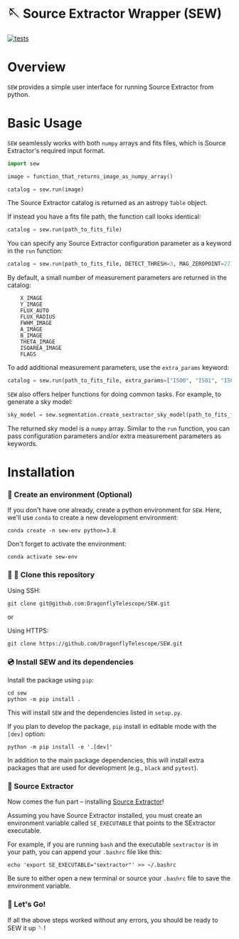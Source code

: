 # 🪡 Source Extractor Wrapper (SEW)

[![tests](https://github.com/DragonflyTelescope/SEW/actions/workflows/tests.yml/badge.svg)](https://github.com/DragonflyTelescope/SEW/actions/workflows/tests.yml)

# Overview

`SEW` provides a simple user interface for running Source Extractor from python.

# Basic Usage

`SEW` seamlessly works with both `numpy` arrays and fits files, which is
Source Extractor's required input format.

```python
import sew

image = function_that_returns_image_as_numpy_array()

catalog = sew.run(image)
```

The Source Extractor catalog is returned as an astropy `Table` object.

If instead you have a fits file path, the function call looks identical:

```python
catalog = sew.run(path_to_fits_file)
```

You can specify any Source Extractor configuration parameter as a keyword in the `run` function:

```python
catalog = sew.run(path_to_fits_file, DETECT_THRESH=3, MAG_ZEROPOINT=27)
```

By default, a small number of measurement parameters are returned in the catalog:

```
    X_IMAGE
    Y_IMAGE
    FLUX_AUTO
    FLUX_RADIUS
    FWHM_IMAGE
    A_IMAGE
    B_IMAGE
    THETA_IMAGE
    ISOAREA_IMAGE
    FLAGS
```

To add additional measurement parameters, use the `extra_params` keyword:

```python
catalog = sew.run(path_to_fits_file, extra_params=["ISO0", "ISO1", "ISO2"])
```

`SEW` also offers helper functions for doing common tasks. For example, to
generate a sky model:

```python
sky_model = sew.segmentation.create_sextractor_sky_model(path_to_fits_file)
```

The returned sky model is a `numpy` array. Similar to the `run` function, you can pass configuration
parameters and/or extra measurement parameters as keywords.

# Installation

### 🐍 Create an environment (Optional)

If you don't have one already, create a python environment for `SEW`. Here, we'll use `conda` to create
a new development environment:

```shell
conda create -n sew-env python=3.8
```

Don't forget to activate the environment:

```shell
conda activate sew-env
```

### 🐑 🐑 Clone this repository

Using SSH:

```shell
git clone git@github.com:DragonflyTelescope/SEW.git
```

or

Using HTTPS:

```shell
git clone https://github.com/DragonflyTelescope/SEW.git
```

### 💿 Install SEW and its dependencies

Install the package using `pip`:

```shell
cd sew
python -m pip install .
```

This will install `SEW` and the dependencies listed in `setup.py`.

If you plan to develop the package, `pip` install in editable mode with the `[dev]` option:

```shell
python -m pip install -e '.[dev]'
```

In addition to the main package dependencies, this will install extra packages that are used
for development (e.g., `black` and `pytest`).

### 🌌 Source Extractor

Now comes the fun part – installing [Source Extractor](https://sextractor.readthedocs.io/en/latest/Installing.html)!

Assuming you have Source Extractor installed, you must create an environment variable called `SE_EXECUTABLE` that points
to the SExtractor executable.

For example, if you are running `bash` and the executable `sextractor` is in your path, you can append your
`.bashrc` file like this:

```shell
echo 'export SE_EXECUTABLE="sextractor"' >> ~/.bashrc
```

Be sure to either open a new terminal or source your `.bashrc` file to save the environment variable.

### 🚀 Let's Go!

If all the above steps worked without any errors, you should be ready to SEW it up 🪡!
